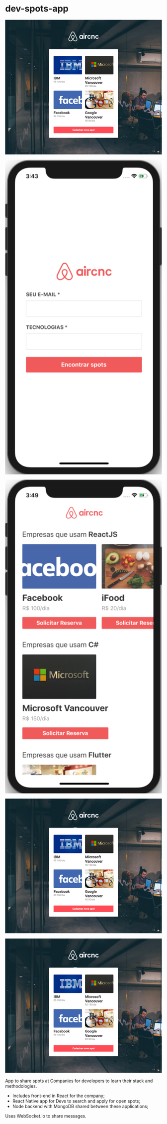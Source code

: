 # dev-spots-app
<p align="center">
  <img width="700"  src="images/AirCnC_web.png">
<p align="center">
  <img width="700"  src="images/aircnc_mobile_login.png">
<p align="center">
  <img width="700"  src="images/aircnc_mobile_list.png">
<p align="center">
  <img width="700"  src="images/AirCnC_web.png">
<p align="center">
  <img width="700"  src="images/AirCnC_web.png">


App to share spots at Companies for developers to learn their stack and methodologies.

* Includes front-end in React for the company;
* React Native app for Devs to search and apply for open spots;
* Node backend with MongoDB shared between these applications;

Uses WebSocket.io to share messages.



